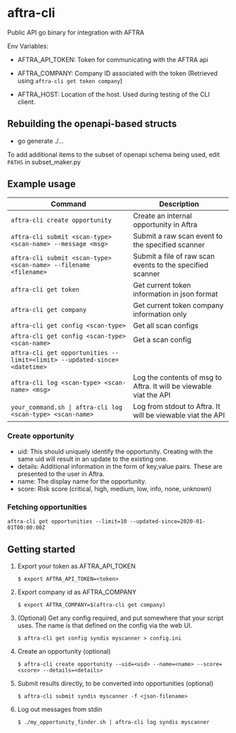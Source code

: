 # aftra-cli

Public API go binary for integration with AFTRA

Env Variables:

- AFTRA_API_TOKEN: Token for communicating with the AFTRA api
- AFTRA_COMPANY: Company ID associated with the token (Retrieved using `aftra-cli get token company`)

- AFTRA_HOST: Location of the host. Used during testing of the CLI client.

## Rebuilding the openapi-based structs

- go generate ./...

To add additional items to the subset of openapi schema being used, edit `PATHS` in subset_maker.py

## Example usage

| Command                                                                  | Description                                                        |
| ------------------------------------------------------------------------ | ------------------------------------------------------------------ |
| `aftra-cli create opportunity`                                           | Create an internal opportunity in Aftra                            |
| `aftra-cli submit <scan-type> <scan-name> --message <msg>`               | Submit a raw scan event to the specified scanner                   |
| `aftra-cli submit <scan-type> <scan-name> --filename <filename>`         | Submit a file of raw scan events to the specified scanner          |
| `aftra-cli get token`                                                    | Get current token information in json format                       |
| `aftra-cli get company`                                                  | Get current token company information only                         |
| `aftra-cli get config <scan-type> `                                      | Get all scan configs                                               |
| `aftra-cli get config <scan-type> <scan-name> `                          | Get a scan config                                                  |
| `aftra-cli get opportunities --limit=<limit> --updated-since=<datetime>` |                                                                    |
| `aftra-cli log <scan-type> <scan-name> <msg>`                            | Log the contents of msg to Aftra. It will be viewable viat the API |
| `your_command.sh \| aftra-cli log <scan-type> <scan-name>`               | Log from stdout to Aftra. It will be viewable viat the API         |

### Create opportunity

- uid: This should uniquely identify the opportunity. Creating with the same uid will result
  in an update to the existing one.
- details: Additional information in the form of key,value pairs. These are presented to the user in Aftra.
- name: The display name for the opportunity.
- score: Risk score (critical, high, medium, low, info, none, unknown)

### Fetching opportunities

`aftra-cli get opportunities --limit=10 --updated-since=2020-01-01T00:00:00Z`

## Getting started

1.  Export your token as AFTRA_API_TOKEN

    `$ export AFTRA_API_TOKEN=<token>`

2.  Export company id as AFTRA_COMPANY

    `$ export AFTRA_COMPANY=$(aftra-cli get company)`

3.  (Optional) Get any config required, and put somewhere that your script uses. The name is that defined on the
    config via the web UI.

    `$ aftra-cli get config syndis myscanner > config.ini`

4.  Create an opportunity (optional)

    `$ aftra-cli create opportunity --uid=<uid> --name=<name> --score=<score> --details=<details>`

5.  Submit results directly, to be converted into opportunities (optional)

    `$ aftra-cli submit syndis myscanner -f <json-filename>`

6.  Log out messages from stdin

    `$ ./my_opportunity_finder.sh | aftra-cli log syndis myscanner`

